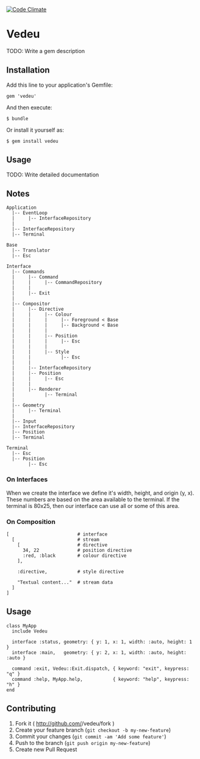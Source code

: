 [![Code Climate](https://codeclimate.com/github/gavinlaking/vedeu.png)](https://codeclimate.com/github/gavinlaking/vedeu)

# Vedeu

TODO: Write a gem description

## Installation

Add this line to your application's Gemfile:

    gem 'vedeu'

And then execute:

    $ bundle

Or install it yourself as:

    $ gem install vedeu

## Usage

TODO: Write detailed documentation

## Notes

    Application
      |-- EventLoop
      |     |-- InterfaceRepository
      |
      |-- InterfaceRepository
      |-- Terminal

    Base
      |-- Translator
      |-- Esc

    Interface
      |-- Commands
      |     |-- Command
      |     |     |-- CommandRepository
      |     |
      |     |-- Exit
      |
      |-- Compositor
      |     |-- Directive
      |     |     |-- Colour
      |     |     |     |-- Foreground < Base
      |     |     |     |-- Background < Base
      |     |     |
      |     |     |-- Position
      |     |     |     |-- Esc
      |     |     |
      |     |     |-- Style
      |     |           |-- Esc
      |     |
      |     |-- InterfaceRepository
      |     |-- Position
      |     |     |-- Esc
      |     |
      |     |-- Renderer
      |           |-- Terminal
      |
      |-- Geometry
      |     |-- Terminal
      |
      |-- Input
      |-- InterfaceRepository
      |-- Position
      |-- Terminal

    Terminal
      |-- Esc
      |-- Position
            |-- Esc

### On Interfaces

When we create the interface we define it's width, height, and origin (y, x).
These numbers are based on the area available to the terminal. If the terminal is 80x25, then our interface can use all or some of this area.

### On Composition

    [                         # interface
      [                       # stream
        [                     # directive
          34, 22              # position directive
          :red, :black        # colour directive
        ],

        :directive,           # style directive

        "Textual content..."  # stream data
      ]
    ]

## Usage

    class MyApp
      include Vedeu

      interface :status, geometry: { y: 1, x: 1, width: :auto, height: 1     }
      interface :main,   geometry: { y: 2, x: 1, width: :auto, height: :auto }

      command :exit, Vedeu::Exit.dispatch, { keyword: "exit", keypress: "q" }
      command :help, MyApp.help,           { keyword: "help", keypress: "h" }
    end

## Contributing

1. Fork it ( http://github.com/<my-github-username>/vedeu/fork )
2. Create your feature branch (`git checkout -b my-new-feature`)
3. Commit your changes (`git commit -am 'Add some feature'`)
4. Push to the branch (`git push origin my-new-feature`)
5. Create new Pull Request
